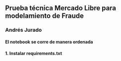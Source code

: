 ## Prueba técnica Mercado Libre para modelamiento de Fraude
### Andrés Jurado

#### El notebook se corre de manera ordenada
#### 1. Instalar requirements.txt
